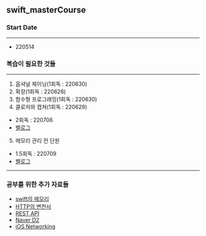 ## swift_masterCourse

### Start Date
---
- 220514

### 복습이 필요한 것들
---
1. 옵셔널 체이닝(1회독 : 220630)
2. 확장(1회독 : 220626)
3. 함수형 프로그래밍(1회독 : 220630)
4. 클로저와 캡쳐(1회독 : 220629)
  - 2회독 : 220706
  - [벨로그](https://velog.io/@valse/TIL-%ED%81%B4%EB%A1%9C%EC%A0%80)
5. 메모리 관리 전 단원
  - 1.5회독 : 220709
  - [벨로그](https://velog.io/@valse/TIL-%EB%A9%94%EB%AA%A8%EB%A6%AC-%EA%B4%80%EB%A6%AC%EB%8A%94-%EB%82%AD%EB%A7%8C%EC%A0%81%EC%9D%B4%EB%8B%A4.-1)

---

### 공부를 위한 추가 자료들
- [swift의 메모리](https://stackoverflow.com/questions/27441456/swift-stack-and-heap-understanding)
- [HTTP의 변천사](https://www.youtube.com/watch?v=mQAsKYMzQaU)
- [REST API](https://www.youtube.com/watch?v=RP_f5dMoHFc)
- [Naver D2](https://tv.naver.com/naverd2/playlists)
- [iOS Networking](https://techblog.woowahan.com/2704/)
